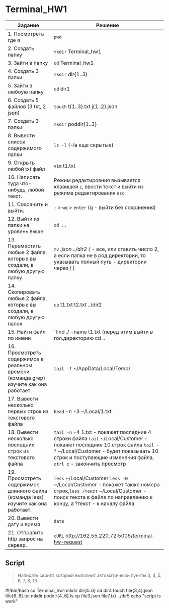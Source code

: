 # Terminal_HW1

| Задание | Решение |
|---------|---------|
|1. Посмотреть где я|`pwd`|
|2. Создать папку|`mkdir` Terminal_hw1|
|3. Зайти в папку|`cd` Terminal_hw1|
|4. Создать 3 папки|`mkdir` dir{1..3}|
|5. Зайти в любоую папку|`cd` dir1|
|6. Создать 5 файлов (3 txt, 2 json)|`touch` t{1..3}.txt j{1..2}.json|
|7. Создать 3 папки|`mkdir` poddir{1..3}|
|8. Вывести список содержимого папки|`ls -l` (-la еще скрытые) |
|9. Открыть любой txt файл|`vim` t1.txt |
|10. Написать туда что-нибудь, любой текст.| Режим редактировния вызывается клавишей `i`, ввести текст и выйти из режима редактирования `esc`|
|11. Сохранить и выйти.|`:` > `wq` > `enter` (q - выйти без сохранения) |
|12. Выйти из папки на уровень выше|`cd ..`|
|13. Переместить любые 2 файла, которые вы создали, в любую другую папку.|`mv` *.json ../dir2  (* - все, или ставить число 2, а если папка не в              род.директории, то указывать полный путь - директории через / )|
|14. Скопировать любые 2 файла, которые вы создали, в любую другую папок|`cp` t1.txt t2.txt ../dir2 |
|15. Найти файл по имени|`find ./ -name t1.txt  (перед этим выйти в гол.директорию cd ..|
|16. Просмотреть содержимое в реальном времени (команда grep) изучите как она работает.|`tail -f` ~/AppData/Local/Temp/|
|17. Вывести несколько первых строк из текстового файла|`head` -n -3 ~/Local/1.txt|
|18. Вывести несколько последних строк из текстового файла|`tail -n` -4 1.txt - покажет последние 4 строки файла `tail` ~/Local/Customer - покажет последние 10 строк файла `tail - f` ~/Local/Customer - будет показывать 10 строк и поступающие изменения файла, `ctrl c` - закончить просмотр|
|19. Просмотреть содержимое длинного файла (команда less) изучите как она работает.|`less` ~/Local/Customer `less -N` ~/Local/Customer - покажет также номера строк,`less /текст` ~/Local/Customer - поиск текста в файле по направлению к концу, а ?текст - к началу файла|
|20. Вывести дату и время|`date`|
|21. Отправить http запрос на сервер.|`cURL` http://162.55.220.72:5005/terminal-hw-request|


## Script

 > Написать скрипт который выполнит автоматически пункты 3, 4, 5, 6, 7, 8, 13
 
#!/bin/bash
cd Terminal_hw1
mkdir dir{4..6} 
cd dir4
touch file{3,4}.json file{6..8}.txt
mkdir poddir{4..6}
ls
cp file3.json file7.txt ../dir5
echo "script is work"

